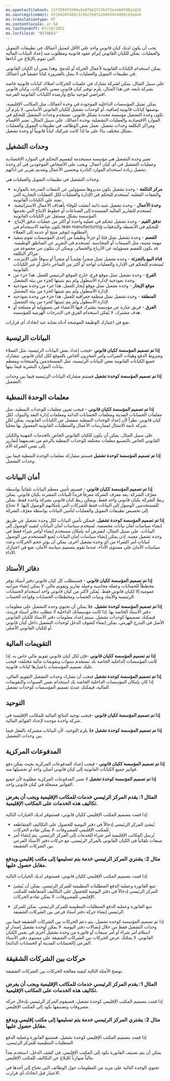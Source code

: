 ```yaml
---
ms.openlocfilehash: 1373594fd399a5e8fbb2f27b472ea40df80a1d25
ms.sourcegitcommit: d7294287dd8c3c9927edfa280939cd493cd5eda6
ms.translationtype: HT
ms.contentlocale: ar-SA
ms.lasthandoff: 07/19/2022
ms.locfileid: "9174053"
---
```


يجب أن يكون لديك كيان قانوني واحد على الأقل لتمثيل أعمالك في تطبيقات التمويل والعمليات. يمكن للكيان القانوني إبرام عقود قانونية ومطلوب منه إعداد البيانات المالية التي تقوم بالإبلاغ عن أداءها.

يمكن استخدام الكيانات القانونية لأعمال الحركة أو للدمج. وهذا يعني أن الكيان القانوني في تطبيقات التمويل والعمليات لا يمثل بالضرورة كياناً حقيقياً في أعمالك. 

على سبيل المثال، يمكن لشركة تشارك في علميات الحركات امتلاك كيانات قانونية خاصة بشركة تابعة. في هذا المثال، يلزم توفير كيان قانوني معني بالحركات، وكيان قانوني افتراضي لتوحيد نتائج وأرصدة الكيانات القانونية الفرعية.

يمكن تمثيل المؤسسات الداخلية الموجودة في وحدة أعمالك، مثل المكاتب الإقليمية، بوصفها كيانات قانونية إضافية، أو كوحدات تشغيل للكيان القانوني الأساسي. لا يلزم أن تكون وحدة التشغيل مؤسسة محددة بشكل قانوني. تستخدم وحدات التشغيل للتحكم في الموارد الاقتصادية والعمليات التشغيلية بوحدة أعمالك. على سبيل المثال، تعتبر الأقسام ومراكز التكلفة وحدات تشغيل.
تعمل بعض الوظائف في تطبيقات التمويل والعمليات بشكل مختلف بناءً على ما إذا كانت شركتك كياناً قانونياً أو وحدة تشغيل. 

## <a name="operating-units"></a>وحدات التشغيل
تعتبر وحدة التشغيل هي مؤسسة مستخدمة لتقسيم التحكم في الموارد الاقتصادية وعمليات التشغيل في أي كيان أعمال. ويجب على الأشخاص الموجودين في أي وحدة تشغيل زيادة استخدام الموارد النادرة وتحسين الأعمال وتقديم تقرير عن أدائهم.

وحدات التشغيل في تطبيقات التمويل والعمليات هي:

- **مركز التكلفة** - وحدة تشغيل يكون مديروها مسؤولين عن النفقات المدرجة بالموازنة والنفقات الفعلية. تُستخدم للتحكم في الإدارة والعمليات لكل العمليات التجارية التي تمتد على الكيانات القانونية.
- **وحدة الأعمال** - وحدة تشغيل شبه ذاتية أنشئت للوفاء بأهداف الأعمال الاستراتيجية. تُستخدم للتقارير المالية المستندة إلى الصناعات أو خطوط الإنتاج التي تخدمها المؤسسة بشكل مستقل عن الكيانات القانونية.
- **تدفق القيم** - وحدة تشغيل تتحكم في عملية واحدة أو أكثر من عمليات تدفق الإنتاج. تكون شائعة الاستخدام في lean manufacturing للتحكم في الأنشطة والتدفقات المطلوبة لتوفير منتج أو خدمة إلى العملاء.
- **القسم** - وحدة تشغيل تمثل فئةً أو جزءاً وظيفياً من إحدى المؤسسات تقوم بتنفيذ مهمة معينة، مثل المبيعات أو المحاسبة. تُستخدم في التقرير عن المناطق الوظيفية. قد يكون للقسم مسؤولية عن الأرباح والخسائر، ويمكن أن يتكون من مجموعة من مراكز التكلفة.
- **قناة البيع بالتجزئة** - وحدة تشغيل تمثل متجراً تقليدياً أو متجراً أو سوقاً على الإنترنت. تُستخدم للتحكم في الإدارة والعمليات لواحد أو أكثر من المتاجر داخل أو عبر الكيانات القانونية.
- **الفرع** - وحدة تشغيل تمثل موقع فرع، خارج الموقع الرئيسي للعمل. هذا جزء من وحدة نموذجية لإدارة الأسطول ولم يتم تثبيتها كجزء من بيئة التشغيل.
- **موقع الإيجار** - وحدة تشغيل تمثل موقع إيجار للعمل. هذا جزء من وحدة نموذجية لإدارة الأسطول ولم يتم تثبيتها كجزء من بيئة التشغيل.
- **المنطقة** - وحدة تشغيل تمثل منطقة جغرافية للعمل. هذا جزء من وحدة نموذجية لإدارة الأسطول ولم يتم تثبيتها كجزء من بيئة التشغيل.
- **الفرق** - فريق عبارة عن مؤسسة يشترك فيها الأعضاء في مسؤولية أو مصلحة أو هدف مشترك. لا يُمكن استخدام الفرق في التدرجات الهرمية للمؤسسة.

ضع في اعتبارك الوظيفة الموضحة أدناه بعناية عند اتخاذك أي قرارات.

## <a name="master-data"></a>البيانات الرئيسية

**إذا تم تصميم المؤسسة ككيان قانوني** -فيجب إعداد بعض البيانات الرئيسية، مثل العملاء وشروط الدفع وهيئات الضرائب وأمر المخزون الخاص بالموقع لكل كيان قانوني. تتشارك جميع الكيانات القانونية بعض البيانات الرئيسية، مثل المستخدمين والمنتجات ومعظم بيانات الموارد البشرية فيما بينها.

**إذا تم تصميم المؤسسة كوحدة تشغيل** فستتم مشاركة البيانات الرئيسية فيما بين وحدات التشغيل.

## <a name="module-parameters"></a>معلمات الوحدة النمطية

**إذا تم تصميم المؤسسة ككيان قانوني** - فيجب تعيين معلمات للوحدات النمطية، مثل معلمات الحسابات المدينة ومعلمات الحسابات الدائنة ومعلمات إدارة النقد والبنوك، لكل كيان قانوني. نظراً لأن إعداد الوحدات النمطية منفصل عن الكيانات القانونية، يمكن لكل شركة تابعة الامتثال لممارسات الأعمال والمتطلبات القانونية المعمول بها محلياً. 

على سبيل المثال، يمكن أن يكون للكيان القانوني الخاص بالخدمات المهنية والكيان القانوني الخاص بالتصنيع معلمات مختلفة للوحدات النمطية بالرغم من تقديمهما لتقارير إلى نفس الشركة الأم.

**إذا تم تصميم المؤسسة كوحدة تشغيل** فستتم مشاركة معلمات الوحدة النمطية فيما بين وحدات التشغيل.

## <a name="data-security"></a>أمان البيانات

**إذا تم تصميم المؤسسة ككيان قانوني** - فسيتم تأمين معظم البيانات تلقائياً بواسطة معرّف الشركة. يعد معرف الشركة معرفاً فريداً للبيانات المقترنة بكيان قانوني. يمكن ربط الشركة بكيان قانوني واحد فقط، ويمكن ربط كيان قانوني بشركة واحدة فقط. يمكن للمستخدمين الوصول إلى البيانات فقط للشركات التي بإمكانهم الوصول إليها. لا تحتاج إلى تخصيص تطبيقات التمويل والعمليات لتأمين البيانات بواسطة معرّف الشركة.

**إذا تم تصميم المؤسسة كوحدة تشغيل**، فيمكن تأمين البيانات لكل وحدة تشغيل عن طريق إنشاء سياسات أمان بيانات مخصصة. تُستخدم سياسات أمان البيانات لتقييد الوصول إلى البيانات. على سبيل المثال، لنفترض أنه بإمكان مستخدم إنشاء أوامر شراء فقط في وحدة تشغيل معينة. إذن يمكن إنشاء سياسات أمان البيانات لمنع المستخدم من الوصول لبيانات أمر الشراء من أي وحدة تشغيل أخرى. يمكن أن يؤثر حجم الحركات وعدد سياسات الأمان على مستوى الأداء. عندما تقوم بتصميم سياسة الأمان، ضع في اعتبارك الأداء.

## <a name="ledgers"></a>دفاتر الأستاذ

**إذا تم تصميم المؤسسة ككيان قانوني** - فسيتطلب كل كيان قانوني دفتر أستاذ يوفر مخططاً للحسابات وعملة محاسبة وعملة تقارير وتقويم مالي. لا يمكن إنشاء ميزانيه عمومية إلا لكيان قانوني فقط. يُمكن لأكثر من كيان قانوني واحد استخدام الحسابات الرئيسية والأبعاد وبنيات الحساب ومخططات الحسابات وقواعد الحساب.

**إذا تم تصميم المؤسسة كوحدة تشغيل**، فلا يمكن أن تحتوي وحده التشغيل على معلومات دفتر الأستاذ الخاصة بها. إذا كانت مؤسساتك الداخلية لا تتطلب دفاتر أستاذ فريدة، فيمكنك تصميمها كوحدات تشغيل. سيتم إعداد معلومات دفتر الأستاذ للكيان القانوني الأصل في التدرج الهرمي. يمكن إنشاء كشوف الدخل لوحدات التشغيل داخل كيان قانوني أو للكيان القانوني الأصلي.

## <a name="fiscal-calendars"></a>التقويمات المالية

**إذا تم تصميم المؤسسة ككيان قانوني** -فإن لكل كيان قانوني تقويم مالي خاص به. إذا كانت المؤسسات الداخلية الخاصة بك تستخدم سنوات وتقويمات مالية مختلفة، فيجب عليك تصميم المؤسسات باعتبارها كيانات قانونية.

**إذا تم تصميم المؤسسة كوحدة تشغيل** فيجب أن تشارك وحدات التشغيل التقويم المالي. إذا كان بإمكان المؤسسات الداخلية الخاصة بك استخدام نفس السنوات والتقويمات المالية، فيمكنك عندئذ تصميم المؤسسات كوحدات تشغيل.

## <a name="consolidation"></a>التوحيد

**إذا تم تصميم المؤسسة ككيان قانوني** -فيجب توحيد النتائج المالية للمكاتب الإقليمية في شركة واحدة موحدة لإعداد القوائم المالية.

**إذا تم تصميم المؤسسة كوحدة تشغيل** فلا يلزم التوحيد، لأن البيانات مشتركة بالفعل فيما بين وحدات التشغيل.

## <a name="centralized-payments"></a>المدفوعات المركزية

**إذا تم تصميم المؤسسة ككيان قانوني** - فيجب إعداد المدفوعات المركزية بحيث يمكن دفع فواتير جميع الكيانات القانونية إلى كيان قانوني أصلي واحد أو تحصيلها منه.

**إذا تم تصميم المؤسسة كوحدة تشغيل** لا تعتبر المدفوعات المركزية مطلوبة لأن جميع الفواتير مسجلة في كيان قانوني واحد.

### <a name="example-1-headquarters-provides-services-to-regional-offices-and-must-charge-the-costs-of-those-services-to-the-regional-offices"></a>المثال 1: يقدم المركز الرئيسي خدمات للمكاتب الإقليمية ويجب أن يفرض تكاليف هذه الخدمات على المكاتب الإقليمية. 

إذا قمت بتصميم المكتب الإقليمي ككيان قانوني، فستتوفر لديك الخيارات التالية:

- يُنشئ المركز الرئيسي إدخالاً في دفتر اليومية للحصول على التكاليف المتقاطعة للمكتب الإقليمي للمصروفات. لا يمكن تقادم الحركات.
- تُرسل المكاتب الإقليمية أمر شراء للخدمات إلى المركز الرئيسي. يتم إنشاء أمر مبيعات تلقائياً في الكيان القانوني بالمركز الرئيسي، مع حركات دفتر الأستاذ الفرعي بين الشركات الشقيقة.

### <a name="example-2-headquarters-procures-and-pays-for-a-service-that-is-delivered-to-a-regional-office"></a>مثال 2: يشتري المركز الرئيسي خدمة يتم تسليمها إلى مكتب إقليمي ويدفع مقابل حصول عليها. 

إذا قمت بتصميم المكتب الإقليمي ككيان قانوني، فستتوفر لديك الخيارات التالية:

- تتبع الفاتورة وعملية الدفع المتطلبات التنظيمية للمركز الرئيسي. يمكن أن يُنشئ المركز الرئيسي إدخالاً في دفتر اليومية للحصول على التكاليف المتقاطعة للمكتب الإقليمي للمصروفات. لا يمكن تقادم الحركات.

- تتبع الفاتورة وعملية الدفع المتطلبات التنظيمية للمركز الرئيسي. يمكن للمركز الرئيسي إنشاء حركة دفتر أستاذ فرعي بين الشركات الشقيقة.

إذا تم تصميم المؤسسة كوحدة تشغيل، يتم دعم الحركات بين الشركات الشقيقة فيما بين وحدات التشغيل فقط من خلال إيصالات دفتر اليومية. لا يمكن لوحدة تشغيل إصدار أو استلام أمر شراء أو أمر مبيعات أو فاتورة من وحدة تشغيل أخرى في نفس الكيان القانوني. لا يمكنك عرض الحركات بين الشركات الشقيقة على مستوى دفتر الأستاذ الفرعي (الحسابات المدينة أو الحسابات الدائنة). 

## <a name="intercompany-transactions"></a>حركات بين الشركات الشقيقة

توضح الأمثلة التالية كيفية معالجة الحركات بين الشركات الشقيقة.

### <a name="example-1-headquarters-provides-services-to-regional-offices-and-must-charge-the-costs-of-those-services-to-the-regional-offices"></a>المثال 1: يقدم المركز الرئيسي خدمات للمكاتب الإقليمية ويجب أن يفرض تكاليف هذه الخدمات على المكاتب الإقليمية.

إذا قمت بتصميم المكتب الإقليمي كوحدة تشغيل، فسيقوم المركز الرئيسي بإدخال حركة مصروفات وتصنيفها بكود إلى المكتب الإقليمي.

### <a name="example-2-headquarters-procures-and-pays-for-a-service-that-is-delivered-to-a-regional-office"></a>مثال 2: يشتري المركز الرئيسي خدمة يتم تسليمها إلى مكتب إقليمي ويدفع مقابل حصول عليها.‬

إذا قمت بتصميم المكتب الإقليمي كوحدة تشغيل، فس‏‫تتبع الفاتورة وعملية الدفع المتطلبات التنظيمية للمركز الرئيسي.‬ 

يمكن أن يتم تصنيف الفاتورة بكود إلى المكتب الإقليمي. في كشف الدخل، استخدم بعداً مالياً متوازناً للإبلاغ عن التكاليف للمكتب الإقليمي.

تحتوي الوحدة التالية على مزيد من المعلومات حول الوظائف التي تحتاج إلى أخذها في الاعتبار قبل اتخاذك أي قرارت.

 

